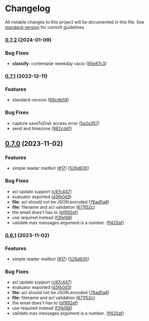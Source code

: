 # Changelog

All notable changes to this project will be documented in this file. See [standard-version](https://github.com/conventional-changelog/standard-version) for commit guidelines.

### [0.7.2](https://github.com/theeye-io/theeye-mailbot/compare/0.7.1...0.7.2) (2024-01-09)


### Bug Fixes

* **classify:** contemplar weekday vacio ([95e87c3](https://github.com/theeye-io/theeye-mailbot/commit/95e87c3a1938a3abef0c5f47c5bc741de08b1739))

### [0.7.1](https://github.com/theeye-io/theeye-mailbot/compare/0.7.0...0.7.1) (2023-12-11)


### Features

* standard-version ([69cdb59](https://github.com/theeye-io/theeye-mailbot/commit/69cdb59ed08abba54ac1152aca92ea82ad45abda))


### Bug Fixes

* capture saveToDisk access error ([5a2a357](https://github.com/theeye-io/theeye-mailbot/commit/5a2a357fc73846f67796cc19919274cdf2e48d21))
* send and timezone ([982cdd1](https://github.com/theeye-io/theeye-mailbot/commit/982cdd1e27dbbc6b2a0b7d6fe49cbe8c8239ba6f))

## [0.7.0](https://github.com/theeye-io/theeye-mailbot/compare/0.6.0...0.7.0) (2023-11-02)


### Features

* simple reader mailbot ([#17](https://github.com/theeye-io/theeye-mailbot/issues/17)) ([526d830](https://github.com/theeye-io/theeye-mailbot/commit/526d8305106a341582a6f2e62fe6e6ec83907965))


### Bug Fixes

* acl update support ([c97c447](https://github.com/theeye-io/theeye-mailbot/commit/c97c447e7c2a1cb33799790bce34aa0b2fd37406))
* evaluator exported ([d3fb0d3](https://github.com/theeye-io/theeye-mailbot/commit/d3fb0d3b795a359ee00f02737b63c941083da662))
* **file:** acl should not be JSON.encoded ([76ad5a8](https://github.com/theeye-io/theeye-mailbot/commit/76ad5a80d17013e2b999f39e8a2b28136cbd3ce4))
* **file:** filename and acl validation ([671f52c](https://github.com/theeye-io/theeye-mailbot/commit/671f52c09a65b8d829dfd3edcaa81380748c55b3))
* the email does't has to ([bf992ef](https://github.com/theeye-io/theeye-mailbot/commit/bf992ef0857afbcc1a5c7aace51f8edae68d25e5))
* use required instead ([f3fef48](https://github.com/theeye-io/theeye-mailbot/commit/f3fef48fc599e5f82c81d569e64142335e82a0df))
* validate max messages argument is a number. ([ff420af](https://github.com/theeye-io/theeye-mailbot/commit/ff420aff731c140648982049f791ba2a25b04f52))

### [0.6.1](https://github.com/theeye-io/theeye-mailbot/compare/0.6.0...0.6.1) (2023-11-02)


### Features

* simple reader mailbot ([#17](https://github.com/theeye-io/theeye-mailbot/issues/17)) ([526d830](https://github.com/theeye-io/theeye-mailbot/commit/526d8305106a341582a6f2e62fe6e6ec83907965))


### Bug Fixes

* acl update support ([c97c447](https://github.com/theeye-io/theeye-mailbot/commit/c97c447e7c2a1cb33799790bce34aa0b2fd37406))
* evaluator exported ([d3fb0d3](https://github.com/theeye-io/theeye-mailbot/commit/d3fb0d3b795a359ee00f02737b63c941083da662))
* **file:** acl should not be JSON.encoded ([76ad5a8](https://github.com/theeye-io/theeye-mailbot/commit/76ad5a80d17013e2b999f39e8a2b28136cbd3ce4))
* **file:** filename and acl validation ([671f52c](https://github.com/theeye-io/theeye-mailbot/commit/671f52c09a65b8d829dfd3edcaa81380748c55b3))
* the email does't has to ([bf992ef](https://github.com/theeye-io/theeye-mailbot/commit/bf992ef0857afbcc1a5c7aace51f8edae68d25e5))
* use required instead ([f3fef48](https://github.com/theeye-io/theeye-mailbot/commit/f3fef48fc599e5f82c81d569e64142335e82a0df))
* validate max messages argument is a number. ([ff420af](https://github.com/theeye-io/theeye-mailbot/commit/ff420aff731c140648982049f791ba2a25b04f52))
